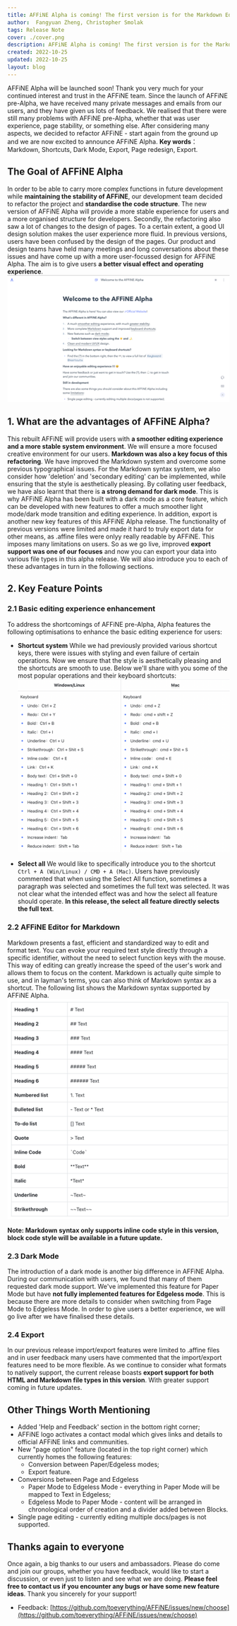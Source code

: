 ```yaml
---
title: AFFiNE Alpha is coming! The first version is for the Markdown Editor!
author:  Fangyuan Zheng, Christopher Smolak
tags: Release Note
cover: ./cover.png
description: AFFiNE Alpha is coming! The first version is for the Markdown Editor!
created: 2022-10-25
updated: 2022-10-25
layout: blog
---
```


AFFiNE Alpha will be launched soon! Thank you very much for your continued interest and trust in the AFFiNE team.
Since the launch of AFFiNE pre-Alpha, we have received many private messages and emails from our users, and they have given us lots of feedback. We realised that there were still many problems with AFFiNE pre-Alpha, whether that was user experience, page stability, or something else. After considering many aspects, we decided to refactor AFFiNE - start again from the ground up and we are now excited to announce AFFiNE Alpha.
**Key words**：Markdown, Shortcuts, Dark Mode, Export, Page redesign, Export.

## The Goal of AFFiNE Alpha

  In order to be able to carry more complex functions in future development while **maintaining the stability of AFFiNE**, our development team decided to refactor the project and **standardise the code structure**. The new version of AFFiNE Alpha will provide a more stable experience for users and a more organised structure for developers.
  Secondly, the refactoring also saw a lot of changes to the design of pages. To a certain extent, a good UI design solution makes the user experience more fluid. In previous versions, users have been confused by the design of the pages. Our product and design teams have held many meetings and long conversations about these issues and have come up with a more user-focussed design for AFFiNE Alpha. The aim is to give users **a better visual effect and operating experience**.
  ![](./home-page.png)
  
## 1. What are the advantages of AFFiNE Alpha?

  This rebuilt AFFiNE will provide users with **a smoother editing experience and a more stable system environment**. We will ensure a more focused creative environment for our users. **Markdown was also a key focus of this refactoring**. We have improved the Markdown system and overcome some previous typographical issues. For the Markdown syntax system, we also consider how 'deletion' and 'secondary editing' can be implemented, while ensuring that the style is aesthetically pleasing.
  By collating user feedback, we have also learnt that there is **a strong demand for dark mode**. This is why AFFiNE Alpha has been built with a dark mode as a core feature, which can be developed with new features to offer a much smoother light mode/dark mode transition and editing experience. In addition, export is another new key features of this AFFiNE Alpha release. The functionality of previous versions were limited and made it hard to truly export data for other means, as .affine files were onlyy really readable by AFFiNE. This imposes many limitations on users. So as we go live, improved **export support was one of our focuses** and now you can export your data into various file types in this alpha release. We will also introduce you to each of these advantages in turn in the following sections.
  
## 2. Key Feature Points
### 2.1 Basic editing experience enhancement
  To address the shortcomings of AFFiNE pre-Alpha, Alpha features the following optimisations to enhance the basic editing experience for users:
  - **Shortcut system**
    While we had previously provided various shortcut keys, there were issues with styling and even failure of certain operations. Now we ensure that the style is aesthetically pleasing and the shortcuts are smooth to use. Below we'll share with you some of the most popular operations and their keyboard shortcuts:
      ![](./shortcuts.png)

  - **Select all**
    We would like to specifically introduce you to the shortcut `Ctrl + A (Win/Linux) / CMD + A (Mac)`. Users have previously commented that when using the Select All function, sometimes a paragraph was selected and sometimes the full text was selected. It was not clear what the intended effect was and how the select all feature should operate. **In this release, the select all feature directly selects the full text**.

### 2.2 AFFiNE Editor for Markdown
  Markdown presents a fast, efficient and standardized way to edit and format text. You can evoke your required text style directly through a specific identifier, without the need to select function keys with the mouse. This way of editing can greatly increase the speed of the user's work and allows them to focus on the content.
  Markdown is actually quite simple to use, and in layman's terms, you can also think of Markdown syntax as a shortcut. The following list shows the Markdown syntax supported by AFFiNE Alpha.
    ![](./markdown.png)
  
  **Note: Markdown syntax only supports inline code style in this version, block code style will be available in a future update.**
  
### 2.3 Dark Mode
  The introduction of a dark mode is another big difference in AFFiNE Alpha. During our communication with users, we found that many of them requested dark mode support. We've implemented this feature for Paper Mode but have **not fully implemented features for Edgeless mode**. This is because there are more details to consider when switching from Page Mode to Edgeless Mode. In order to give users a better experience, we will go live after we have finalised these details.

### 2.4 Export
  In our previous release import/export features were limited to .affine files and in user feedback many users have commented that the import/export features need to be more flexible. As we continue to consider what formats to natively support, the current release boasts **export support for both HTML and Markdown file types in this version**. With greater support coming in future updates.
  
## Other Things Worth Mentioning
- Added 'Help and Feedback' section in the bottom right corner;
- AFFiNE logo activates a contact modal which gives links and details to official AFFiNE links and communities.
- New "page option" feature (located in the top right corner) which currently homes the following features:
  - Conversion between Paper/Edgeless modes;
  - Export feature.
- Conversions between Page and Edgeless
  - Paper Mode to Edgeless Mode - everything in Paper Mode will be mapped to Text in Edgeless;
  - Edgeless Mode to Paper Mode -  content will be arranged in chronological order of creation and a divider added between Blocks.
- Single page editing - currently editing multiple docs/pages is not supported.

## Thanks again to everyone
Once again, a big thanks to our users and ambassadors. Please do come and join our groups, whether you have feedback, would like to start a discussion, or even just to listen and see what we are doing.
**Please feel free to contact us if you encounter any bugs or have some new feature ideas**. Thank you sincerely for your support!
- Feedback: [https://github.com/toeverything/AFFiNE/issues/new/choose](https://github.com/toeverything/AFFiNE/issues/new/choose)
